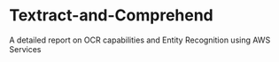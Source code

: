 # Textract-and-Comprehend
A detailed report on OCR capabilities and Entity Recognition using AWS Services
